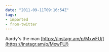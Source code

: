 ```yaml
---
date: "2011-09-11T09:16:54Z"
tags:
- imported
- from-twitter
---
```

Aardy's the man [https://instagr.am/p/MxwFU/](https://instagr.am/p/MxwFU/)
